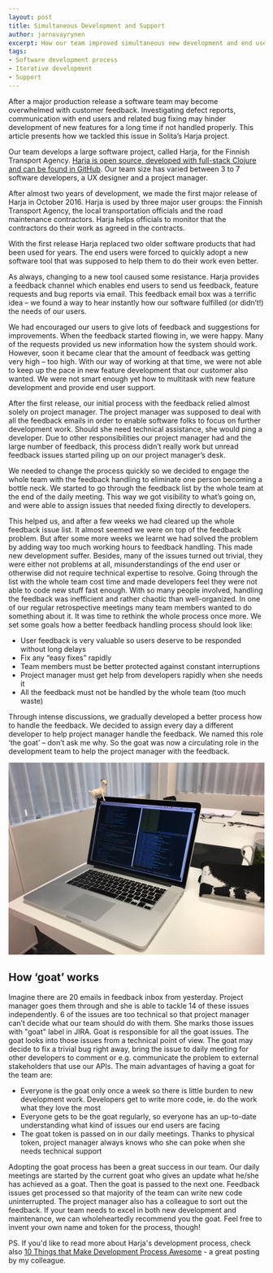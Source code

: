 ```yaml
---
layout: post
title: Simultaneous Development and Support
author: jarnovayrynen
excerpt: How our team improved simultaneous new development and end user support
tags:
- Software development process
- Iterative development
- Support
---
```


After a major production release a software team may become overwhelmed with customer feedback. Investigating defect reports, communication with end users and related bug fixing may hinder development of new features for a long time if not handled properly. This article presents how we tackled this issue in Solita’s Harja project.



Our team develops a large software project, called Harja, for the Finnish Transport Agency. [Harja is open source, developed with full-stack Clojure and can be found in GitHub](https://github.com/finnishtransportagency/harja). Our team size has varied between 3 to 7 software developers, a UX designer and a project manager.

After almost two years of development, we made the first major release of Harja in October 2016. Harja is used by three major user groups: the Finnish Transport Agency, the local transportation officials and the road maintenance contractors. Harja helps officials to monitor that the contractors do their work as agreed in the contracts.

With the first release Harja replaced two older software products that had been used for years. The end users were forced to quickly adopt a new software tool that was supposed to help them to do their work even better.

As always, changing to a new tool caused some resistance. Harja provides a feedback channel which enables end users to send us feedback, feature requests and bug reports via email. This feedback email box was a terrific idea – we found a way to hear instantly how our software fulfilled (or didn’t!) the needs of our users.

We had encouraged our users to give lots of feedback and suggestions for improvements. When the feedback started flowing in, we were happy. Many of the requests provided us new information how the system should work. However, soon it became clear that the amount of feedback was getting very high – too high. With our way of working at that time, we were not able to keep up the pace in new feature development that our customer also wanted. We were not smart enough yet how to multitask with new feature development and provide end user support.

After the first release, our initial process with the feedback relied almost solely on project manager. The project manager was supposed to deal with all the feedback emails in order to enable software folks to focus on further development work. Should she need technical assistance, she would ping a developer. Due to other responsibilities our project manager had and the large number of feedback, this process didn’t really work but unread feedback issues started piling up on our project manager’s desk. 

We needed to change the process quickly so we decided to engage the whole team with the feedback handling to eliminate one person becoming a bottle neck. We started to go through the feedback list by the whole team at the end of the daily meeting. This way we got visibility to what’s going on, and were able to assign issues that needed fixing directly to developers.

This helped us, and after a few weeks we had cleared up the whole feedback issue list. It almost seemed we were on top of the feedback problem. But after some more weeks we learnt we had solved the problem by adding way too much working hours to feedback handling. This made new development suffer. Besides, many of the issues turned out trivial, they were either not problems at all, misunderstandings of the end user or otherwise did not require technical expertise to resolve. Going through the list with the whole team cost time and made developers feel they were not able to code new stuff fast enough. With so many people involved, handling the feedback was inefficient and rather chaotic than well-organized. In one of our regular retrospective meetings many team members wanted to do something about it. It was time to rethink the whole process once more. We set some goals how a better feedback handling process should look like:

*	User feedback is very valuable so users deserve to be responded without long delays
*	Fix any “easy fixes” rapidly
*	Team members must be better protected against constant interruptions
*	Project manager must get help from developers rapidly when she needs it
*	All the feedback must not be handled by the whole team (too much waste)

Through intense discussions, we gradually developed a better process how to handle the feedback. We decided to assign every day a different developer to help project manager handle the feedback. We named this role ‘the goat’ – don’t ask me why. So the goat was now a circulating role in the development team to help the project manager with the feedback.

![Goat](/img/simultaneous-development-and-support/goat.png)


## How ‘goat’ works

Imagine there are 20 emails in feedback inbox from yesterday. Project manager goes them through and she is able to tackle 14 of these issues independently. 6 of the issues are too technical so that project manager can’t decide what our team should do with them. She marks those issues with "goat" label in JIRA. Goat is responsible for all the goat issues. The goat looks into those issues from a technical point of view. The goat may decide to fix a trivial bug right away, bring the issue to daily meeting for other developers to comment or e.g. communicate the problem to external stakeholders that use our APIs. The main advantages of having a goat for the team are:

*	Everyone is the goat only once a week so there is little burden to new development work. Developers get to write more code, ie. do the work what they love the most
*	Everyone gets to be the goat regularly, so everyone has an up-to-date understanding what kind of issues our end users are facing
*	The goat token is passed on in our daily meetings. Thanks to physical token, project manager always knows who she can poke when she needs technical support

Adopting the goat process has been a great success in our team. Our daily meetings are started by the current goat who gives an update what he/she has achieved as a goat. Then the goat is passed to the next one. Feedback issues get processed so that majority of the team can write new code uninterrupted. The project manager also has a colleague to sort out the feedback. If your team needs to excel in both new development and maintenance, we can wholeheartedly recommend you the goat. Feel free to invent your own name and token for the process, though!

PS. If you'd like to read more about Harja's development process, check also [10 Things that Make Development Process Awesome](http://dev.solita.fi/2016/07/04/10-things-that-make-development-process-awesome.html) - a great posting by my colleague.
